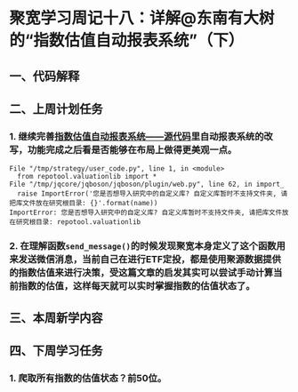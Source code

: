 # 聚宽学习周记十八：详解@东南有大树的“指数估值自动报表系统”（下）


## 一、代码解释


## 二、上周计划任务


### 1. 继续完善[指数估值自动报表系统——源代码](https://www.joinquant.com/view/community/detail/20497)里自动报表系统的改写，功能完成之后看是否能够在布局上做得更美观一点。

```
File "/tmp/strategy/user_code.py", line 1, in <module>
  from repotool.valuationlib import *
File "/tmp/jqcore/jqboson/jqboson/plugin/web.py", line 62, in import_
  raise ImportError('您是否想导入研究中的自定义库? 自定义库暂时不支持文件夹, 请把库文件放在研究根目录: {}'.format(name))
ImportError: 您是否想导入研究中的自定义库? 自定义库暂时不支持文件夹, 请把库文件放在研究根目录: repotool.valuationlib
```

### 2. 在理解函数`send_message()`的时候发现聚宽本身定义了这个函数用来发送微信消息，当前自己在进行ETF定投，都是使用聚源数据提供的指数估值来进行决策，受这篇文章的启发其实可以尝试手动计算当前指数的估值，这样每天就可以实时掌握指数的估值状态了。


## 三、本周新学内容


## 四、下周学习任务

### 1. 爬取所有指数的估值状态？前50位。

